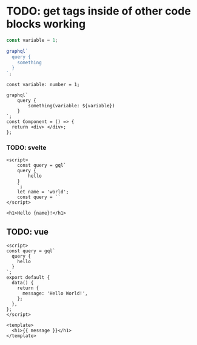 # TODO: get tags inside of other code blocks working

```js
const variable = 1;

graphql`
  query {
    something
  }
`;
```

```tsx
const variable: number = 1;

graphql`
    query {
        something(variable: ${variable})
    }
`;
const Component = () => {
  return <div> </div>;
};
```

### TODO: svelte

```svelte
<script>
    const query = gql`
    query {
        hello
    }
    `;
	let name = 'world';
    const query = ``
</script>

<h1>Hello {name}!</h1>
```

## TODO: vue

```vue
<script>
const query = gql`
  query {
    hello
  }
`;
export default {
  data() {
    return {
      message: 'Hello World!',
    };
  },
};
</script>

<template>
  <h1>{{ message }}</h1>
</template>
```
